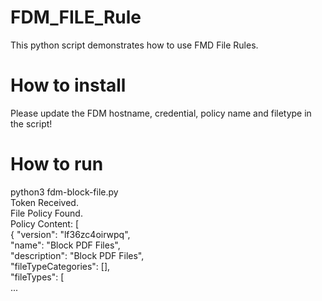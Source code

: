 # FDM_FILE_Rule

This python script demonstrates how to use FMD File Rules. 


# How to install  

Please update the FDM hostname, credential, policy name and filetype in the script!


# How to run  

python3 fdm-block-file.py  
Token Received.  
File Policy Found.  
Policy Content: [  
    {
        "version": "lf36zc4oirwpq",  
        "name": "Block PDF Files",  
        "description": "Block PDF Files",  
        "fileTypeCategories": [],  
        "fileTypes": [  
...  

